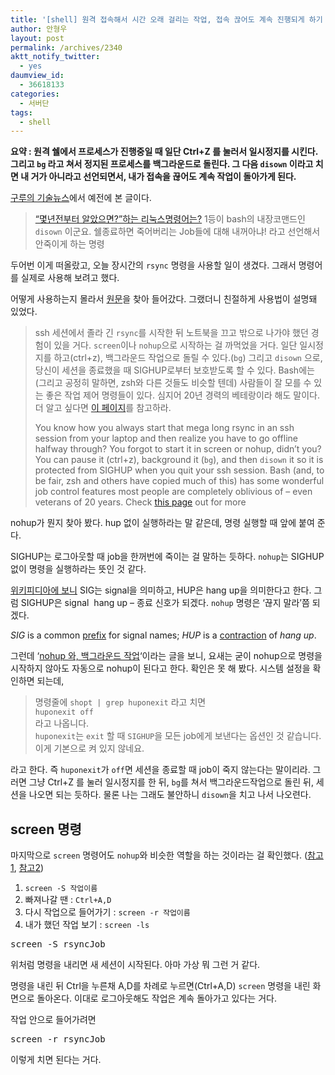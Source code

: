 ```yaml
---
title: '[shell] 원격 접속해서 시간 오래 걸리는 작업, 접속 끊어도 계속 진행되게 하기 disown'
author: 안형우
layout: post
permalink: /archives/2340
aktt_notify_twitter:
  - yes
daumview_id:
  - 36618133
categories:
  - 서버단
tags:
  - shell
---
```

**요약 : 원격 쉘에서 프로세스가 진행중일 때 일단 Ctrl+Z 를 눌러서 일시정지를 시킨다. 그리고 `bg` 라고 쳐서 정지된 프로세스를 백그라운드로 돌린다. 그 다음 `disown` 이라고 치면 내 거가 아니라고 선언되면서, 내가 접속을 끊어도 계속 작업이 돌아가게 된다.**

[구루의 기술뉴스][1]에서 예전에 본 글이다.

> <a href="http://t.co/nOhAHDMQ" rel="nofollow">“몇년전부터 알았으면?”하는 리눅스명령어는?</a> 1등이 bash의 내장코맨드인 `disown` 이군요. 쉘종료하면 죽어버리는 Job들에 대해 내꺼아냐! 라고 선언해서 안죽이게 하는 명령

두어번 이게 떠올랐고, 오늘 장시간의 `rsync` 명령을 사용할 일이 생겼다. 그래서 명령어를 실제로 사용해 보려고 했다.

어떻게 사용하는지 몰라서 [원문][2]을 찾아 들어갔다. 그랬더니 친절하게 사용법이 설명돼 있었다.

> ssh 세션에서 졸라 긴 `rsync`를 시작한 뒤 노트북을 끄고 밖으로 나가야 했던 경험이 있을 거다. `screen`이나 `nohup`으로 시작하는 걸 까먹었을 거다. 일단 일시정지를 하고(ctrl+z), 백그라운드 작업으로 돌릴 수 있다.(`bg`) 그리고 `disown` 으로, 당신이 세션을 종료했을 때 SIGHUP로부터 보호받도록 할 수 있다. Bash에는 (그리고 공정히 말하면, zsh와 다른 것들도 비슷할 텐데) 사람들이 잘 모를 수 있는 좋은 작업 제어 명령들이 있다. 심지어 20년 경력의 베테랑이라 해도 말이다. 더 알고 싶다면 [이 페이지][3]를 참고하라.
> 
> You know how you always start that mega long rsync in an ssh session from your laptop and then realize you have to go offline halfway through? You forgot to start it in screen or nohup, didn&#8217;t you? You can pause it (ctrl+z), background it (`bg`), and then `disown` it so it is protected from SIGHUP when you quit your ssh session. Bash (and, to be fair, zsh and others have copied much of this) has some wonderful job control features most people are completely oblivious of &#8211; even veterans of 20 years. Check [this page][3] out for more

nohup가 뭔지 찾아 봤다. hup 없이 실행하라는 말 같은데, 명령 실행할 때 앞에 붙여 준다.

SIGHUP는 로그아웃할 때 job을 한꺼번에 죽이는 걸 말하는 듯하다. `nohup`는 SIGHUP 없이 명령을 실행하라는 뜻인 것 같다.

[위키피디아에 보니][4] SIG는 signal을 의미하고, HUP은 hang up을 의미한다고 한다. 그럼 SIGHUP은 signal  hang up &#8211; 종료 신호가 되겠다. `nohup` 명령은 &#8216;끊지 말라&#8217;쯤 되겠다.

*SIG* is a common [prefix][5] for signal names; *HUP* is a [contraction][6] of *hang up*.

그런데 &#8216;[nohup 와, 백그라운드 작업][7]&#8216;이라는 글을 보니, 요새는 굳이 nohup으로 명령을 시작하지 않아도 자동으로 nohup이 된다고 한다. 확인은 못 해 봤다. 시스템 설정을 확인하면 되는데,

> 명령줄에 `shopt | grep huponexit` 라고 치면  
> `huponexit off`  
> 라고 나옵니다.  
> `huponexit`는 `exit` 할 때 `SIGHUP`을 모든 job에게 보낸다는 옵션인 것 같습니다.  
> 이게 기본으로 켜 있지 않네요.

라고 한다. 즉 `huponexit`가 `off`면 세션을 종료할 때 job이 죽지 않는다는 말이리라. 그러면 그냥 Ctrl+Z 를 눌러 일시정지를 한 뒤, `bg`를 쳐서 백그라운드작업으로 돌린 뒤, 세션을 나오면 되는 듯하다. 물론 나는 그래도 불안하니 `disown`을 치고 나서 나오련다.

## screen 명령

마지막으로 `screen` 명령어도 `nohup`와 비슷한 역할을 하는 것이라는 걸 확인했다. ([참고1][8], [참고2][9])

1.  `screen -S 작업이름`
2.  빠져나갈 땐 : `Ctrl+A,D`
3.  다시 작업으로 들어가기 : `screen -r 작업이름`
4.  내가 했던 작업 보기 : `screen -ls`

<pre>screen -S rsyncJob</pre>

위처럼 명령을 내리면 새 세션이 시작된다. 아마 가상 뭐 그런 거 같다.

명령을 내린 뒤 Ctrl을 누른채 A,D를 차례로 누르면(Ctrl+A,D) `screen` 명령을 내린 화면으로 돌아온다. 이대로 로그아웃해도 작업은 계속 돌아가고 있다는 거다.

작업 안으로 들어가려면

<pre>screen -r rsyncJob</pre>

이렇게 치면 된다는 거다.

 [1]: http://xguru.net/832
 [2]: http://www.reddit.com/r/linux/comments/mi80x/give_me_that_one_command_you_wish_you_knew_years/
 [3]: http://www.gnu.org/software/bash/manual/bashref.html#Job-Control
 [4]: http://en.wikipedia.org/wiki/SIGHUP
 [5]: http://en.wikipedia.org/wiki/Prefix_(linguistics) "Prefix (linguistics)"
 [6]: http://en.wikipedia.org/wiki/Contraction_(grammar) "Contraction (grammar)"
 [7]: http://kldp.org/node/87464
 [8]: http://windstop.tistory.com/29
 [9]: http://blog.naver.com/kuees98/110108293315